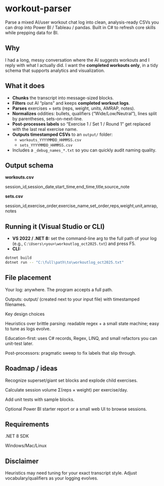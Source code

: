 ﻿# workout-parser

Parse a mixed AI/user workout chat log into clean, analysis-ready CSVs you can drop into Power BI / Tableau / pandas. Built in C# to refresh core skills while prepping data for BI.

## Why
I had a long, messy conversation where the AI suggests workouts and I reply with what I actually did. I want the **completed workouts only**, in a tidy schema that supports analytics and visualization.

## What it does
- **Chunks** the transcript into message-sized blocks.
- **Filters** out AI “plans” and keeps **completed workout logs**.
- **Parses** exercises + sets (reps, weight, units, AMRAP, notes).
- **Normalizes** oddities: bullets, qualifiers (“Wide/Low/Neutral”), lines split by parentheses, sets-on-next-line.
- **Post-processes labels** so “Exercise 1 / Set 1 / Round 1” get replaced with the last real exercise name.
- **Outputs timestamped CSVs** to an `output/` folder:
  - `workouts_YYYYMMDD_HHMMSS.csv`
  - `sets_YYYYMMDD_HHMMSS.csv`
- Includes a `_debug_names_*.txt` so you can quickly audit naming quality.

## Output schema

**workouts.csv**

session_id,session_date,start_time,end_time,title,source_note


**sets.csv**

session_id,exercise_order,exercise_name,set_order,reps,weight,unit,amrap,notes

## Running it (Visual Studio or CLI)
- **VS 2022 / .NET 8:** set the command-line arg to the full path of your log (e.g., `C:\Users\<you>\workoutlog_oct2025.txt`) and press F5.  
- **CLI:**
```bash
dotnet build
dotnet run -- "C:\full\path\to\workoutlog_oct2025.txt"
```

## File placement

Your log: anywhere. The program accepts a full path.

Outputs: output/ (created next to your input file) with timestamped filenames.

Key design choices

Heuristics over brittle parsing: readable regex + a small state machine; easy to tune as logs evolve.

Education-first: uses C# records, Regex, LINQ, and small refactors you can unit-test later.

Post-processors: pragmatic sweep to fix labels that slip through.

## Roadmap / ideas

Recognize superset/giant set blocks and explode child exercises.

Calculate session volume Σ(reps × weight) per exercise/day.

Add unit tests with sample blocks.

Optional Power BI starter report or a small web UI to browse sessions.

## Requirements

.NET 8 SDK

Windows/Mac/Linux

## Disclaimer

Heuristics may need tuning for your exact transcript style. Adjust vocabulary/qualifiers as your logging evolves.